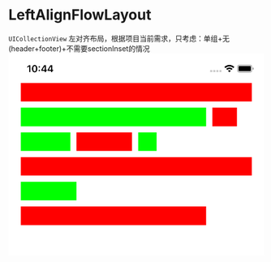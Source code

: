 # LeftAlignFlowLayout

`UICollectionView` 左对齐布局，根据项目当前需求，只考虑：单组+无(header+footer)+不需要sectionInset的情况
![preview](preview.png)
